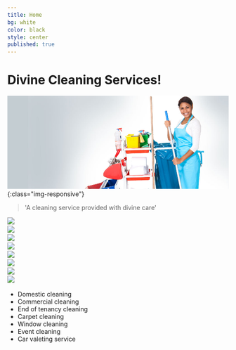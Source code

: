 ```yaml
---
title: Home
bg: white
color: black
style: center
published: true
---
```


# Divine Cleaning Services!

![image-title-here](/img/h2.jpg){:class="img-responsive"}

>'A cleaning service provided with divine care'

<div class="container">
	<div class="row">
		<div class="col-md-3 col-sm-4 col-xs-6"><img class="img-responsive" src="http://2.bp.blogspot.com/-H6MAoWN-UIE/TuRwLbHRSWI/AAAAAAAABBk/89iiEulVsyg/s400/Free%2BNature%2BPhoto.jpg" /></div>
        <div class="col-md-3 col-sm-4 col-xs-6"><img class="img-responsive" src="http://www.virginia.org/uploadedImages/virginiaorg/Images/OrgImages/H/HamptonConventionVisitorBureau/Grandview_Nature_Preserve.jpg?width=300&height=200&scale=upscalecanvas" /></div>
        <div class="col-md-3 col-sm-4 col-xs-6"><img class="img-responsive" src="http://blog.arborday.org/wp-content/uploads/2013/02/NEC1-300x200.jpg" /></div>
        <div class="col-md-3 col-sm-4 col-xs-6"><img class="img-responsive" src="http://th03.deviantart.net/fs70/200H/f/2010/256/0/9/painting_of_nature_by_dhikagraph-d2ynalq.jpg" /></div>
    	<div class="col-md-3 col-sm-4 col-xs-6"><img class="img-responsive" src="http://www.virginia.org/uploadedImages/virginiaorg/Images/OrgImages/H/HamptonConventionVisitorBureau/Grandview_Nature_Preserve.jpg?width=300&height=200&scale=upscalecanvas" /></div>
        <div class="col-md-3 col-sm-4 col-xs-6"><img class="img-responsive" src="http://th03.deviantart.net/fs70/200H/f/2010/256/0/9/painting_of_nature_by_dhikagraph-d2ynalq.jpg" /></div>
	    <div class="col-md-3 col-sm-4 col-xs-6"><img class="img-responsive" src="http://2.bp.blogspot.com/-H6MAoWN-UIE/TuRwLbHRSWI/AAAAAAAABBk/89iiEulVsyg/s400/Free%2BNature%2BPhoto.jpg" /></div>
        <div class="col-md-3 col-sm-4 col-xs-6"><img class="img-responsive" src="http://blog.arborday.org/wp-content/uploads/2013/02/NEC1-300x200.jpg" /></div>
    </div>
</div>


* Domestic cleaning
* Commercial cleaning
* End of tenancy cleaning
* Carpet cleaning
* Window cleaning
* Event cleaning
* Car valeting service


